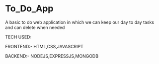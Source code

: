 # To_Do_App
A basic to do web application in which we can keep our day to day tasks and can  delete when needed 

TECH USED:


FRONTEND:-  HTML,CSS,JAVASCRIPT


BACKEND:-   NODEJS,EXPRESSJS,MONGODB
